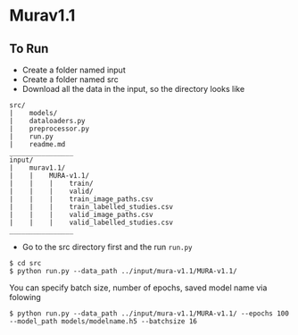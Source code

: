 # Murav1.1

## To Run

* Create a folder named input
* Create a folder named src
* Download all the data in the input, so the directory looks like
```
src/
|    models/
|    dataloaders.py
|    preprocessor.py
|    run.py
|    readme.md
________________
input/
|    murav1.1/
|    |    MURA-v1.1/
|    |    |    train/
|    |    |    valid/
|    |    |    train_image_paths.csv
|    |    |    train_labelled_studies.csv
|    |    |    valid_image_paths.csv
|    |    |    valid_labelled_studies.csv
________________
```

* Go to the src directory first and the run `run.py`
```
$ cd src
$ python run.py --data_path ../input/mura-v1.1/MURA-v1.1/
```

You can specify batch size, number of epochs, saved model name via folowing
```
$ python run.py --data_path ../input/mura-v1.1/MURA-v1.1/ --epochs 100 --model_path models/modelname.h5 --batchsize 16
```